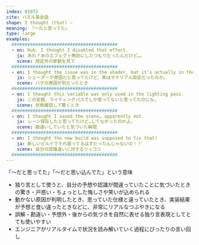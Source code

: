 ```yaml
---
index: 01072
cite: パズル英会話
shape: I thought (that) ~
meaning: 「〜だと思ってた」
type: large
examples:
  ########################################
  - en: Huh. I thought I disabled that effect.
    ja: あれ？あのエフェクト無効にしたつもりだったんだけど…。
    scene: 想定外の挙動を見て
  ########################################
  - en: I thought the issue was in the shader, but it’s actually in the material settings.
    ja: シェーダーが原因だと思ってたけど、実はマテリアル設定だったのか。
    scene: バグの原因が別だったとき
  ########################################
  - en: I thought this variable was only used in the lighting pass.
    ja: この変数、ライティングパスでしか使ってないと思ってたのにな。
    scene: 状態確認して驚くとき
  ########################################
  - en: I thought I saved the scene… apparently not.
    ja: シーン保存したと思ってたけど…してなかったのかよ。
    scene: 勘違いしていたと気づいた瞬間
  ########################################
  - en: I thought the new build was supposed to fix that!
    ja: 新しいビルドでそれ直ってるはずだったんじゃないの！？
    scene: 自分の認識違いに対するツッコミ
  ########################################
---
```


「〜だと思ってた」「〜だと思い込んでた」という意味

- 独り言として使うと、自分の予想や認識が間違っていたことに気づいたときの驚き・戸惑い・ちょっとした悔しさや笑いが込められる
- 動かない原因が判明したとき、思っていた仕様と違っていたとき、実装結果が予想と食い違ったときなどに、非常にリアルなつぶやきになる
- 誤解・勘違い・予想外・後からの気づきを自然に表せる独り言表現としてとても使いやすい
- エンジニアがリアルタイムで状況を読み解いていく過程にぴったりの言い回し

